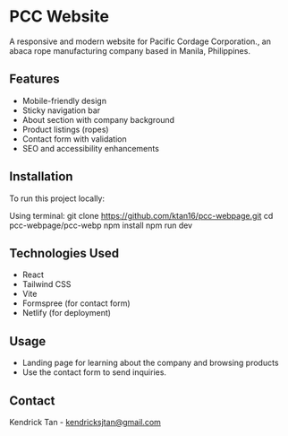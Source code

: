 # PCC Website

A responsive and modern website for Pacific Cordage Corporation., an abaca rope manufacturing company based in Manila, Philippines.

## Features

- Mobile-friendly design
- Sticky navigation bar
- About section with company background
- Product listings (ropes)
- Contact form with validation
- SEO and accessibility enhancements

## Installation

To run this project locally:

Using terminal:
git clone https://github.com/ktan16/pcc-webpage.git
cd pcc-webpage/pcc-webp
npm install
npm run dev

## Technologies Used

- React
- Tailwind CSS
- Vite
- Formspree (for contact form)
- Netlify (for deployment)

## Usage

- Landing page for learning about the company and browsing products
- Use the contact form to send inquiries.

## Contact

Kendrick Tan - kendricksjtan@gmail.com
